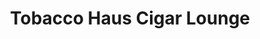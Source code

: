 ---
title: "Tobacco Haus Cigar Lounge"
url: /new-braunfels/tobacco-haus-cigar-lounge/
shop: Tabak
---